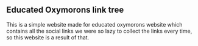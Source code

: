 ## Educated Oxymorons link tree

This is a simple website made for educated oxymorons website which contains all the social links
we were so lazy to collect the links every time, so this website is a result of that.
